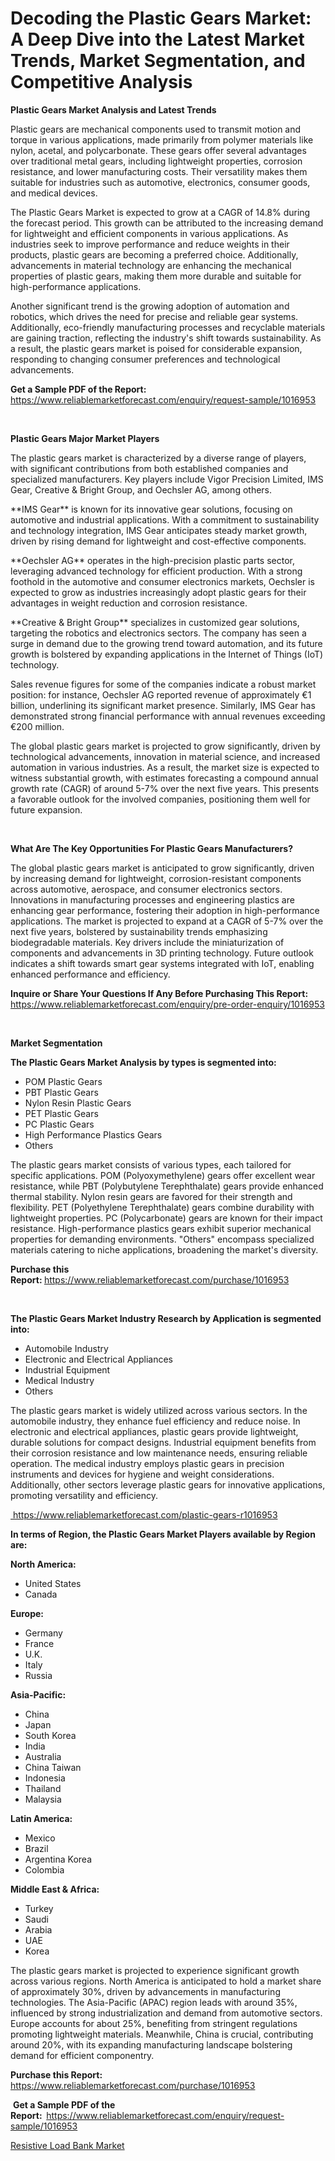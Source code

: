 <p><h1>Decoding the Plastic Gears Market: A Deep Dive into the Latest Market Trends, Market Segmentation, and Competitive Analysis</h1></p><p><strong>Plastic Gears Market Analysis and Latest Trends</strong></p>
<p><p>Plastic gears are mechanical components used to transmit motion and torque in various applications, made primarily from polymer materials like nylon, acetal, and polycarbonate. These gears offer several advantages over traditional metal gears, including lightweight properties, corrosion resistance, and lower manufacturing costs. Their versatility makes them suitable for industries such as automotive, electronics, consumer goods, and medical devices.</p><p>The Plastic Gears Market is expected to grow at a CAGR of 14.8% during the forecast period. This growth can be attributed to the increasing demand for lightweight and efficient components in various applications. As industries seek to improve performance and reduce weights in their products, plastic gears are becoming a preferred choice. Additionally, advancements in material technology are enhancing the mechanical properties of plastic gears, making them more durable and suitable for high-performance applications.</p><p>Another significant trend is the growing adoption of automation and robotics, which drives the need for precise and reliable gear systems. Additionally, eco-friendly manufacturing processes and recyclable materials are gaining traction, reflecting the industry's shift towards sustainability. As a result, the plastic gears market is poised for considerable expansion, responding to changing consumer preferences and technological advancements.</p></p>
<p><strong>Get a Sample PDF of the Report:&nbsp;</strong> <a href="https://www.reliablemarketforecast.com/enquiry/request-sample/1016953?utm_campaign=1906&utm_medium=2&utm_source=Github&utm_content=ia&utm_term=17022025&utm_id=plastic-gears">https://www.reliablemarketforecast.com/enquiry/request-sample/1016953</a></p>
<p>&nbsp;</p>
<p><strong>Plastic Gears Major Market Players</strong></p>
<p><p>The plastic gears market is characterized by a diverse range of players, with significant contributions from both established companies and specialized manufacturers. Key players include Vigor Precision Limited, IMS Gear, Creative & Bright Group, and Oechsler AG, among others.</p><p>**IMS Gear** is known for its innovative gear solutions, focusing on automotive and industrial applications. With a commitment to sustainability and technology integration, IMS Gear anticipates steady market growth, driven by rising demand for lightweight and cost-effective components.</p><p>**Oechsler AG** operates in the high-precision plastic parts sector, leveraging advanced technology for efficient production. With a strong foothold in the automotive and consumer electronics markets, Oechsler is expected to grow as industries increasingly adopt plastic gears for their advantages in weight reduction and corrosion resistance.</p><p>**Creative & Bright Group** specializes in customized gear solutions, targeting the robotics and electronics sectors. The company has seen a surge in demand due to the growing trend toward automation, and its future growth is bolstered by expanding applications in the Internet of Things (IoT) technology.</p><p>Sales revenue figures for some of the companies indicate a robust market position: for instance, Oechsler AG reported revenue of approximately €1 billion, underlining its significant market presence. Similarly, IMS Gear has demonstrated strong financial performance with annual revenues exceeding €200 million.</p><p>The global plastic gears market is projected to grow significantly, driven by technological advancements, innovation in material science, and increased automation in various industries. As a result, the market size is expected to witness substantial growth, with estimates forecasting a compound annual growth rate (CAGR) of around 5-7% over the next five years. This presents a favorable outlook for the involved companies, positioning them well for future expansion.</p></p>
<p>&nbsp;</p>
<p><strong>What Are The Key Opportunities For Plastic Gears Manufacturers?</strong></p>
<p><p>The global plastic gears market is anticipated to grow significantly, driven by increasing demand for lightweight, corrosion-resistant components across automotive, aerospace, and consumer electronics sectors. Innovations in manufacturing processes and engineering plastics are enhancing gear performance, fostering their adoption in high-performance applications. The market is projected to expand at a CAGR of 5-7% over the next five years, bolstered by sustainability trends emphasizing biodegradable materials. Key drivers include the miniaturization of components and advancements in 3D printing technology. Future outlook indicates a shift towards smart gear systems integrated with IoT, enabling enhanced performance and efficiency.</p></p>
<p><strong>Inquire or Share Your Questions If Any Before Purchasing This Report:</strong> <a href="https://www.reliablemarketforecast.com/enquiry/pre-order-enquiry/1016953?utm_campaign=1906&utm_medium=2&utm_source=Github&utm_content=ia&utm_term=17022025&utm_id=plastic-gears">https://www.reliablemarketforecast.com/enquiry/pre-order-enquiry/1016953</a></p>
<p>&nbsp;</p>
<p><strong>Market Segmentation</strong></p>
<p><strong>The Plastic Gears Market Analysis by types is segmented into:</strong></p>
<p><ul><li>POM Plastic Gears</li><li>PBT Plastic Gears</li><li>Nylon Resin Plastic Gears</li><li>PET Plastic Gears</li><li>PC Plastic Gears</li><li>High Performance Plastics Gears</li><li>Others</li></ul></p>
<p><p>The plastic gears market consists of various types, each tailored for specific applications. POM (Polyoxymethylene) gears offer excellent wear resistance, while PBT (Polybutylene Terephthalate) gears provide enhanced thermal stability. Nylon resin gears are favored for their strength and flexibility. PET (Polyethylene Terephthalate) gears combine durability with lightweight properties. PC (Polycarbonate) gears are known for their impact resistance. High-performance plastics gears exhibit superior mechanical properties for demanding environments. "Others" encompass specialized materials catering to niche applications, broadening the market's diversity.</p></p>
<p><strong>Purchase this Report:&nbsp;</strong><a href="https://www.reliablemarketforecast.com/purchase/1016953?utm_campaign=1906&utm_medium=2&utm_source=Github&utm_content=ia&utm_term=17022025&utm_id=plastic-gears">https://www.reliablemarketforecast.com/purchase/1016953</a></p>
<p>&nbsp;</p>
<p><strong>The Plastic Gears Market Industry Research by Application is segmented into:</strong></p>
<p><ul><li>Automobile Industry</li><li>Electronic and Electrical Appliances</li><li>Industrial Equipment</li><li>Medical Industry</li><li>Others</li></ul></p>
<p><p>The plastic gears market is widely utilized across various sectors. In the automobile industry, they enhance fuel efficiency and reduce noise. In electronic and electrical appliances, plastic gears provide lightweight, durable solutions for compact designs. Industrial equipment benefits from their corrosion resistance and low maintenance needs, ensuring reliable operation. The medical industry employs plastic gears in precision instruments and devices for hygiene and weight considerations. Additionally, other sectors leverage plastic gears for innovative applications, promoting versatility and efficiency.</p></p>
<p><a href="https://www.reliablemarketforecast.com/plastic-gears-r1016953?utm_campaign=1906&utm_medium=2&utm_source=Github&utm_content=ia&utm_term=17022025&utm_id=plastic-gears">&nbsp;https://www.reliablemarketforecast.com/plastic-gears-r1016953</a></p>
<p><strong>In terms of Region, the Plastic Gears Market Players available by Region are:</strong></p>
<p>
    <p> <strong> North America: </strong>
        <ul>
            <li>United States</li>
            <li>Canada</li>
        </ul>
        </p> 
    <p> <strong> Europe: </strong>
        <ul>
            <li>Germany</li>
            <li>France</li>
            <li>U.K.</li>
            <li>Italy</li>
            <li>Russia</li>
        </ul>
        </p> 
    <p> <strong> Asia-Pacific: </strong>
        <ul>
            <li>China</li>
            <li>Japan</li>
            <li>South Korea</li>
            <li>India</li>
            <li>Australia</li>
            <li>China Taiwan</li>
            <li>Indonesia</li>
            <li>Thailand</li>
            <li>Malaysia</li>
        </ul>
        </p> 
    <p> <strong> Latin America: </strong>
        <ul>
            <li>Mexico</li>
            <li>Brazil</li>
            <li>Argentina Korea</li>
            <li>Colombia</li>
        </ul>
        </p> 
    <p> <strong> Middle East & Africa: </strong>
        <ul>
            <li>Turkey</li>
            <li>Saudi</li>
            <li>Arabia</li>
            <li>UAE</li>
            <li>Korea</li>
        </ul>
    </p>
    </p>
<p><p>The plastic gears market is projected to experience significant growth across various regions. North America is anticipated to hold a market share of approximately 30%, driven by advancements in manufacturing technologies. The Asia-Pacific (APAC) region leads with around 35%, influenced by strong industrialization and demand from automotive sectors. Europe accounts for about 25%, benefiting from stringent regulations promoting lightweight materials. Meanwhile, China is crucial, contributing around 20%, with its expanding manufacturing landscape bolstering demand for efficient componentry.</p></p>
<p><strong>Purchase this Report: </strong><a href="https://www.reliablemarketforecast.com/purchase/1016953?utm_campaign=1906&utm_medium=2&utm_source=Github&utm_content=ia&utm_term=17022025&utm_id=plastic-gears">https://www.reliablemarketforecast.com/purchase/1016953</a></p>
<p>&nbsp;<strong>Get a Sample PDF of the Report:&nbsp;&nbsp;</strong><a href="https://www.reliablemarketforecast.com/enquiry/request-sample/1016953?utm_campaign=1906&utm_medium=2&utm_source=Github&utm_content=ia&utm_term=17022025&utm_id=plastic-gears">https://www.reliablemarketforecast.com/enquiry/request-sample/1016953</a></p>
<p><strong></strong></p>
<p><p><a href="https://github.com/dringals/Market-Research-Report-List-6/blob/main/resistive-load-bank-market.md?utm_campaign=1906&utm_medium=2&utm_source=Github&utm_content=ia&utm_term=17022025&utm_id=plastic-gears">Resistive Load Bank Market</a></p></p>